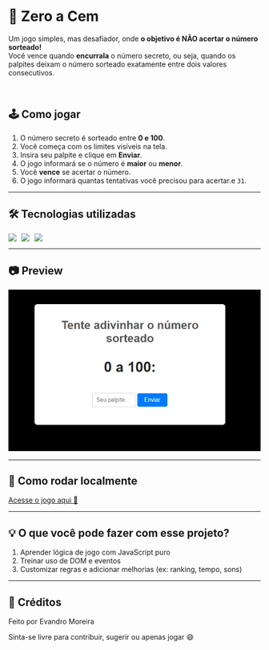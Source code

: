 # 🎯 Zero a Cem

Um jogo simples, mas desafiador, onde **o objetivo é NÃO acertar o número sorteado!**  
Você vence quando **encurrala** o número secreto, ou seja, quando os palpites deixam o número sorteado exatamente entre dois valores consecutivos.

<br>

## 🕹️ Como jogar

1. O número secreto é sorteado entre **0 e 100**.
2. Você começa com os limites visíveis na tela.
3. Insira seu palpite e clique em **Enviar**.
4. O jogo informará se o número é **maior** ou **menor**.
5. Você **vence** se acertar o número.
6. O jogo informará quantas tentativas você precisou para acertar.e `31`.

---

## 🛠️ Tecnologias utilizadas

<div style="display: flex; gap: 10px; align-items: center;">
  <img src="https://img.shields.io/badge/HTML5-E34F26?style=for-the-badge&logo=html5&logoColor=white"/>
  <img src="https://img.shields.io/badge/CSS3-1572B6?style=for-the-badge&logo=css3&logoColor=white"/>
  <img src="https://img.shields.io/badge/JavaScript-F7DF1E?style=for-the-badge&logo=javascript&logoColor=black"/>
</div>

---

## 📷 Preview

![Preview do Jogo](img/zeroACem.jpg)

---

## 🚀 Como rodar localmente

[Acesse o jogo aqui 🚀](https://evandrojmoreira.github.io/gameZeroACem/)

---

## 💡 O que você pode fazer com esse projeto?
1. Aprender lógica de jogo com JavaScript puro
2. Treinar uso de DOM e eventos
3. Customizar regras e adicionar melhorias (ex: ranking, tempo, sons)

---

## 📌 Créditos
Feito por Evandro Moreira

Sinta-se livre para contribuir, sugerir ou apenas jogar 😄

